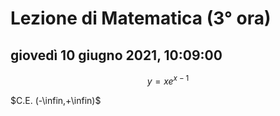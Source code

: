 #  Lezione di Matematica (3° ora)

## giovedì 10 giugno 2021, 10:09:00




$$
y=xe^{x-1}
$$


$C.E. (-\infin,+\infin)$


<!--stackedit_data:
eyJoaXN0b3J5IjpbMTg4MTE4MDYzMSwtMTkwMzY5ODMwOV19
-->